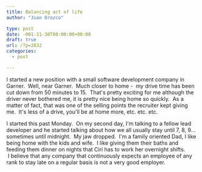 ```yaml
---
title: Balancing act of life
author: "Juan Orozco" 

type: post
date: -001-11-30T00:00:00+00:00
draft: true
url: /?p=2832
categories:
  - post

---
```

I started a new position with a small software development company in Garner.  Well, near Garner.  Much closer to home -  my drive time has been cut down from 50 minutes to 15.  That's pretty exciting for me although the driver never bothered me, it is pretty nice being home so quickly.  As a matter of fact, that was one of the selling points the recruiter kept giving me.  It's less of a drive, you'll be at home more, etc. etc. etc.

I started this past Monday.  On my second day, I'm talking to a fellow lead developer and he started talking about how we all usually stay until 7, 8, 9... sometimes until midnight.  My jaw dropped.  I'm a family oriented Dad, I like being home with the kids and wife.  I like giving them their baths and feeding them dinner on nights that Ciri has to work her overnight shifts.  I believe that any company that continuously expects an employee of any rank to stay late on a regular basis is not a very good employer.